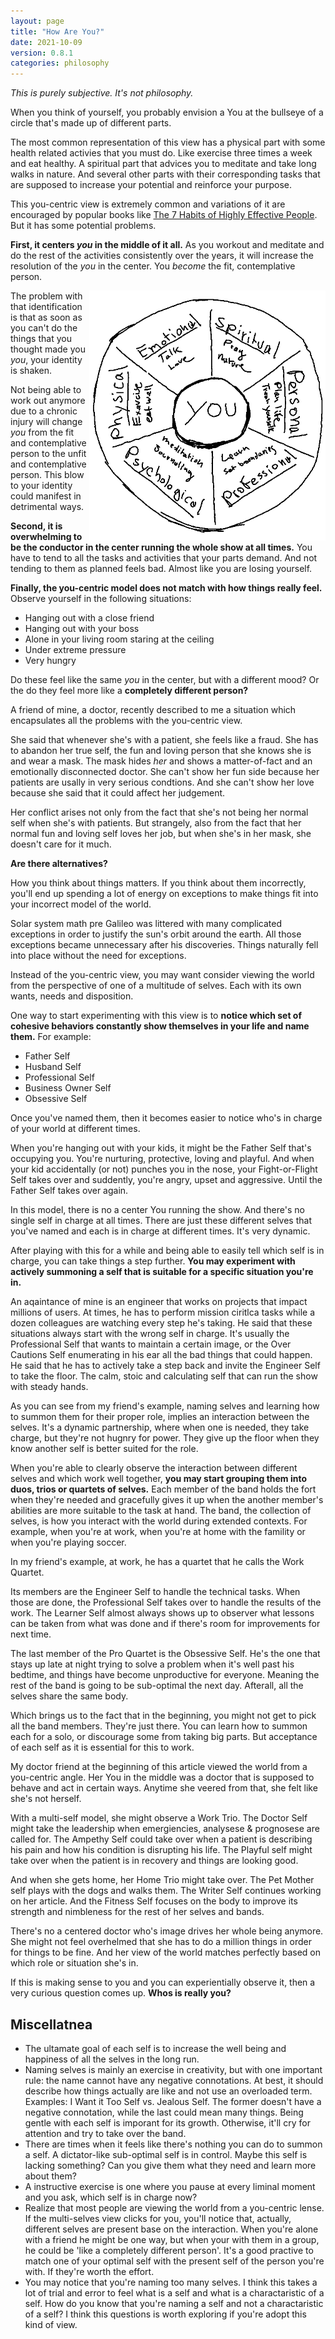 ```yaml
---
layout: page
title: "How Are You?"
date: 2021-10-09
version: 0.8.1
categories: philosophy
---
```


_This is purely subjective. It's not philosophy._

When you think of yourself, you probably envision a You at the bullseye of a circle that's
made up of different parts.

The most common representation of this view has a physical part with some health related
activies that you must do. Like exercise three times a week and eat healthy. A spiritual
part that advices you to meditate and take long walks in nature. And several other parts
with their corresponding tasks that are supposed to increase your potential and
reinforce your purpose.

This you-centric view is extremely common and variations of it are encouraged by popular books like [The 7 Habits of Highly Effective People](https://www.amazon.com/Habits-Highly-Effective-People-Powerful/dp/0743269519). But it has some potential problems.

**First, it centers _you_ in the middle of it all.** As you workout and meditate and do the rest
of the activities consistently over the years, it will increase the resolution of the _you_ in the center.
You _become_ the fit, contemplative person.

<img src="/assets/hey-you-in-the-middle.png" height="400" style="float: right;">

The problem with that identification is that as soon as you can't do the things that you thought made you
_you_, your identity is shaken.

Not being able to work out anymore due to a chronic injury will change _you_
from the fit and contemplative person to the unfit and contemplative person.
This blow to your identity could manifest in detrimental ways.

**Second, it is overwhelming to be the conductor in the center running the whole show at all times.**
You have to tend to all the tasks and activities that your parts demand.
And not tending to them as planned feels bad. Almost like you are losing yourself.

**Finally, the you-centric model does not match with how things really feel.** Observe yourself in the following situations:

- Hanging out with a close friend
- Hanging out with your boss
- Alone in your living room staring at the ceiling
- Under extreme pressure
- Very hungry

Do these feel like the same _you_ in the center, but with a different mood? Or the do they feel more like a **completely different person?**

A friend of mine, a doctor, recently described to me a situation which encapsulates all the problems with the you-centric view.

She said that whenever she's with a patient, she feels like a fraud. She has to abandon her true self, the fun and loving person that
she knows she is and wear a mask. The mask hides _her_ and shows a matter-of-fact and an emotionally disconnected doctor. She can't show
her fun side because her patients are usally in very serious condtions. And she can't show her love because she said that it could
affect her judgement.

Her conflict arises not only from the fact that she's not being her normal self when she's with patients. But strangely,
also from the fact that her normal fun and loving self loves her job, but when she's in her mask, she doesn't care for it much.

**Are there alternatives?**

How you think about things matters. If you think about them incorrectly, you'll end up spending a lot of energy
on exceptions to make things fit into your incorrect model of the world.

Solar system math pre Galileo was littered with many complicated exceptions in order to justify
the sun's orbit around the earth. All those exceptions became unnecessary
after his discoveries. Things naturally fell into place without the need for exceptions.

Instead of the you-centric view, you may want consider viewing the world from
the perspective of one of a multitude of selves. Each with its own wants,
needs and disposition.

One way to start experimenting with this view is to **notice which set of cohesive behaviors
constantly show themselves in your life and name them.** For example:

- Father Self
- Husband Self
- Professional Self
- Business Owner Self
- Obsessive Self

Once you've named them, then it becomes easier to notice who's in charge of your world
at different times.

When you're hanging out with your kids, it might be the Father Self that's occupying
you. You're nurturing, protective, loving and playful. And when your kid accidentally (or not)
punches you in the nose, your Fight-or-Flight Self takes over and suddently, you're angry,
upset and aggressive. Until the Father Self takes over again.

In this model, there is no a center You running the show. And there's no single self in charge at all times.
There are just these different selves that you've named and each is in charge at different times.
It's very dynamic.

After playing with this for a while and being able to easily tell which self is in charge, you can take
things a step further. **You may experiment with actively summoning a self that is suitable for
a specific situation you're in.**

An aqaintance of mine is an engineer that works on projects that impact millions of users.
At times, he has to perform mission ciritlca tasks while a dozen colleagues are
watching every step he's taking. He said that these situations always start with the wrong
self in charge. It's usually the Professional Self that wants to maintain a certain image,
or the Over Cautions Self enumerating in his ear all the bad things that could happen. He said
that he has to actively take a step back and invite the Engineer Self to take the floor.
The calm, stoic and calculating self that can run the show with steady hands.

As you can see from my friend's example, naming selves and learning how to summon
them for their proper role, implies an interaction between the selves. It's a dynamic
partnership, where when one is needed, they take charge, but they're not hugnry for power.
They give up the floor when they know another self is better suited for the role.

When you're able to clearly observe the interaction between different selves and which
work well together, **you may start grouping them into duos, trios or quartets of selves.**
Each member of the band holds the fort when they're needed and gracefully gives it up
when the another member's abilities are more suitable to the task at hand. The band, the collection
of selves, is how you interact with the world during extended contexts. For example, when you're at
work, when you're at home with the famility or when you're playing soccer.

<wip here>
In my friend's example, at work, he has a quartet that he calls the Work Quartet.

Its members are the Engineer Self to handle the technical tasks. When those
are done, the Professional Self takes over to handle the results of the work. The Learner
Self almost always shows up to observer what lessons can be taken from what was done and if
there's room for improvements for next time.

The last member of the Pro Quartet is the Obsessive Self. He's the one that stays up late at night trying
to solve a problem when it's well past his bedtime, and things have become unproductive for everyone.
Meaning the rest of the band is going to be sub-optimal the next day. Afterall, all the selves share the same body.

Which brings us to the fact that in the beginning, you might not get to pick all the band members.
They're just there. You can learn how to summon each for a solo, or discourage some from taking big parts.
But acceptance of each self as it is essential for this to work.

My doctor friend at the beginning of this article viewed the world from a you-centric angle. Her
You in the middle was a doctor that is supposed to behave and act in certain ways. Anytime she veered
from that, she felt like she's not herself.

With a multi-self model, she might observe a Work Trio. The Doctor Self might take the leadership
when emergiencies, analysese & prognosese are called for. The Ampethy Self could take over when a patient is
describing his pain and how his condition is disrupting his life. The Playful self might take over when
the patient is in recovery and things are looking good.

And when she gets home, her Home Trio might take over. The Pet Mother self plays with the dogs and walks them.
The Writer Self continues working on her article. And the Fitness Self focuses on the body to improve
its strength and nimbleness for the rest of her selves and bands.

There's no a centered doctor who's image drives her whole being anymore. She might not feel overhelmed
that she has to do a million things in order for things to be fine. And her view of the world matches
perfectly based on which role or situation she's in.

If this is making sense to you and you can experientially observe it, then a very curious
question comes up. **Whos is really you?**

## Miscellatnea

- The ultamate goal of each self is to increase the well being and happiness of all the selves
  in the long run.
- Naming selves is mainly an exercise in creativity, but with one important rule: the name
  cannot have any negative connotations. At best, it should describe how things actually are like
  and not use an overloaded term. Examples: I Want it Too Self vs. Jealous Self. The former doesn't
  have a negative connotation, while the last could mean many things. Being gentle with each self
  is imporant for its growth. Otherwise, it'll cry for attention and try to take over the band.
- There are times when it feels like there's nothing you can do to summon a self. A
  dictator-like sub-optimal self is in control. Maybe this self is lacking something? Can you give
  them what they need and learn more about them?
- A instructive exercise is one where you pause at every liminal moment and you ask, which self is
  in charge now?
- Realize that most people are viewing the world from a you-centric lense. If the multi-selves
  view clicks for you, you'll notice that, actually, different selves are present base on the
  interaction. When you're alone with a friend he might be one way, but when your with them
  in a group, he could be 'like a completely different person'. It's a good practive to match
  one of your optimal self with the present self of the person you're with. If they're worth
  the effort.
- You may notice that you're naming too many selves. I think this takes a lot of trial and error
  to feel what is a self and what is a charactaristic of a self. How do you know that you're
  naming a self and not a charactaristic of a self? I think this questions is worth exploring
  if you're adopt this kind of view.
